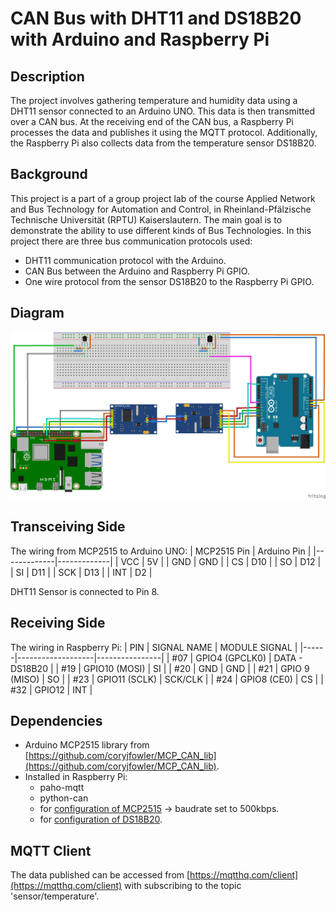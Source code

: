 # CAN Bus with DHT11 and DS18B20 with Arduino and Raspberry Pi

## Description
The project involves gathering temperature and humidity data using a DHT11 sensor connected to an Arduino UNO. This data is then transmitted over a CAN bus. At the receiving end of the CAN bus, a Raspberry Pi processes the data and publishes it using the MQTT protocol. Additionally, the Raspberry Pi also collects data from the temperature sensor DS18B20.

## Background
This project is a part of a group project lab of the course Applied Network and Bus Technology for Automation and Control, in Rheinland-Pfälzische Technische Universität (RPTU) Kaiserslautern. The main goal is to demonstrate the ability to use different kinds of Bus Technologies. In this project there are three bus communication protocols used:
* DHT11 communication protocol with the Arduino.
* CAN Bus between the Arduino and Raspberry Pi GPIO.
* One wire protocol from the sensor DS18B20 to the Raspberry Pi GPIO.

## Diagram
![Diagram](schematic.png)

## Transceiving Side

The wiring from MCP2515 to Arduino UNO:
| MCP2515 Pin | Arduino Pin |
|-------------|-------------|
| VCC         | 5V          |
| GND         | GND         |
| CS          | D10         |
| SO          | D12         |
| SI          | D11         |
| SCK         | D13         |
| INT         | D2          |

DHT11 Sensor is connected to Pin 8.


## Receiving Side

The wiring in Raspberry Pi:
| PIN  | SIGNAL NAME       | MODULE SIGNAL  |
|------|-------------------|----------------|
| \#07 | GPIO4 (GPCLK0)    | DATA - DS18B20 |
| \#19 | GPIO10 (MOSI)     | SI             |
| \#20 | GND               | GND            |
| \#21 | GPIO 9 (MISO)     | SO             |
| \#23 | GPIO11 (SCLK)     | SCK/CLK        |
| \#24 | GPIO8 (CE0)       | CS             |
| \#32 | GPIO12            | INT            |

## Dependencies

* Arduino MCP2515 library from [https://github.com/coryjfowler/MCP_CAN_lib](https://github.com/coryjfowler/MCP_CAN_lib).
* Installed in Raspberry Pi:
    * paho-mqtt
    * python-can 
    * for [configuration of MCP2515](https://forums.raspberrypi.com/viewtopic.php?t=141052) -> baudrate set to 500kbps.
    * for [configuration of DS18B20](https://www.circuitbasics.com/raspberry-pi-ds18b20-temperature-sensor-tutorial/).


## MQTT Client
The data published can be accessed from [https://mqtthq.com/client](https://mqtthq.com/client) with subscribing to the topic 'sensor/temperature'.
